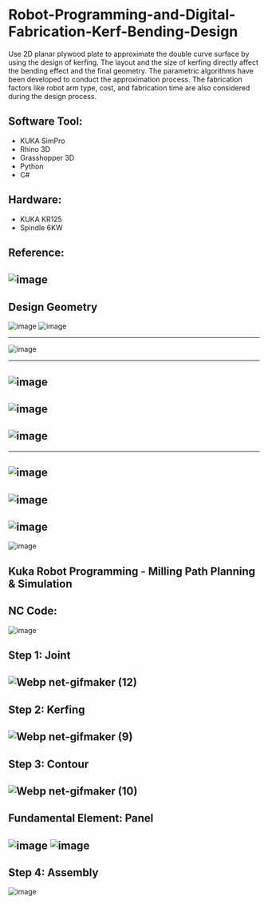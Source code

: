 # Robot-Programming-and-Digital-Fabrication-Kerf-Bending-Design
Use 2D planar plywood plate to approximate the double curve surface by using the design of kerfing. The layout and the size of kerfing directly affect the bending effect and the final geometry. The parametric algorithms have been developed to conduct the approximation process. The fabrication factors like robot arm type, cost, and fabrication time are also considered during the design process.  
## Software Tool: 
- KUKA SimPro 
- Rhino 3D
- Grasshopper 3D
- Python
- C#

## Hardware:
- KUKA KR125
- Spindle 6KW


## Reference:
![image](https://user-images.githubusercontent.com/65818525/130509421-a4fe4dca-8978-442c-9160-20d0bf05a74f.png)
---
## Design Geometry
![image](https://user-images.githubusercontent.com/65818525/131262415-160e74d5-c21a-47a8-a78c-61022d4db447.png) ![image](https://user-images.githubusercontent.com/65818525/131262518-32b023b1-504c-4d12-bf6c-89d0e49185a3.png)


---
![image](https://user-images.githubusercontent.com/65818525/130509467-6feb10e0-871e-4085-ae1d-efc5dccdfdf5.png)

---
![image](https://user-images.githubusercontent.com/65818525/130509507-6c967177-66c5-4677-ac22-d671e6ba318c.png)
---
![image](https://user-images.githubusercontent.com/65818525/130509551-87ab5944-c8c6-4c11-a02d-0f2c09a8a413.png)
---
![image](https://user-images.githubusercontent.com/65818525/131265100-cdd4516e-77f9-4e8e-8741-561072964bed.png)
---

---
![image](https://user-images.githubusercontent.com/65818525/130510350-e5cbeb0e-4e35-47c9-b169-5bfbc9493e8a.png)
---
![image](https://user-images.githubusercontent.com/65818525/130510372-1acccc90-760d-4846-8a4e-2b34d502aa4a.png)
---
![image](https://user-images.githubusercontent.com/65818525/130510424-feab614c-7d2d-48ab-8b59-b6826d12e304.png)
---
![image](https://user-images.githubusercontent.com/65818525/130510441-6b0f126d-b76d-42e3-b136-89a17533f5ed.png)


## Kuka Robot Programming - Milling Path Planning & Simulation 
## NC Code:
![image](https://user-images.githubusercontent.com/65818525/131265592-8cac066e-0781-4432-8249-68340d4d3c0b.png)


## Step 1: Joint
![Webp net-gifmaker (12)](https://user-images.githubusercontent.com/65818525/131265255-4bd3430d-0cce-459b-9736-8e50ca286aac.gif)
---
## Step 2: Kerfing
![Webp net-gifmaker (9)](https://user-images.githubusercontent.com/65818525/131264672-301b7e9d-3e1f-4d95-9ff9-a7d93a0d70ae.gif)
---
## Step 3: Contour
![Webp net-gifmaker (10)](https://user-images.githubusercontent.com/65818525/131264716-a17d94c1-e6ec-497d-8e76-921d1c87cd6a.gif)
---
## Fundamental Element: Panel
![image](https://user-images.githubusercontent.com/65818525/131265542-ec76bcdc-c5e3-41fe-b7d3-a83dd16f9821.png) ![image](https://user-images.githubusercontent.com/65818525/131265555-a3d538cc-2f20-4083-bdf2-29f311f801db.png)
---
## Step 4: Assembly
![image](https://user-images.githubusercontent.com/65818525/131265491-afec017d-132f-4610-aa3e-5e56a2197758.png)



